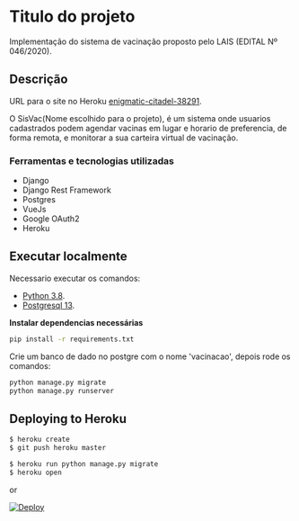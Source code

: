 # Titulo do projeto

Implementação do sistema de vacinação proposto pelo LAIS (EDITAL Nº 046/2020).

## Descrição

URL para o site no Heroku [enigmatic-citadel-38291](https://enigmatic-citadel-38291.herokuapp.com/#/).

O SisVac(Nome escolhido para o projeto), é um sistema onde usuarios cadastrados podem agendar vacinas em lugar e horario de preferencia, de forma remota, e monitorar a sua carteira virtual de vacinação.

### Ferramentas e tecnologias utilizadas

* Django
* Django Rest Framework
* Postgres
* VueJs
* Google OAuth2
* Heroku

## Executar localmente

Necessario executar os comandos:
* [Python 3.8](http://install.python-guide.org).
* [Postgresql 13](https://www.postgresql.org/download/).

**Instalar dependencias necessárias**
```sh 
pip install -r requirements.txt
```


Crie um banco de dado no postgre com o nome 'vacinacao', depois rode os comandos:
```sh 
python manage.py migrate
python manage.py runserver
```

## Deploying to Heroku

```sh
$ heroku create
$ git push heroku master

$ heroku run python manage.py migrate
$ heroku open
```
or

[![Deploy](https://www.herokucdn.com/deploy/button.svg)](https://heroku.com/deploy)


